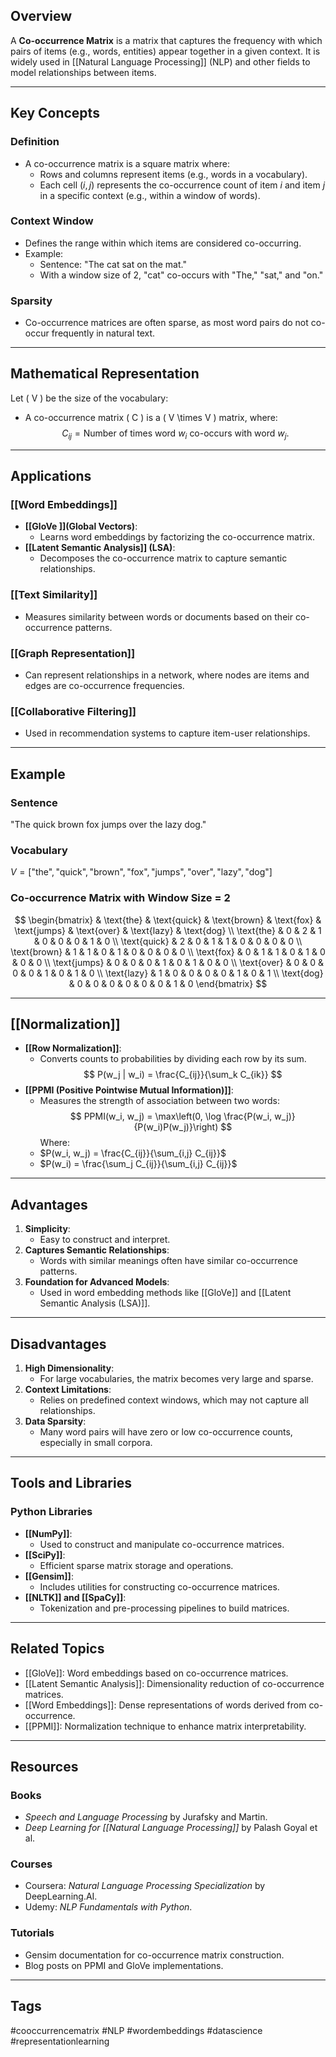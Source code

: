 ## Overview
A **Co-occurrence Matrix** is a matrix that captures the frequency with which pairs of items (e.g., words, entities) appear together in a given context. It is widely used in [[Natural Language Processing]] (NLP) and other fields to model relationships between items.

---

## Key Concepts

### Definition
- A co-occurrence matrix is a square matrix where:
  - Rows and columns represent items (e.g., words in a vocabulary).
  - Each cell $(i, j)$ represents the co-occurrence count of item $i$ and item $j$  in a specific context (e.g., within a window of words).

### Context Window
- Defines the range within which items are considered co-occurring.
- Example:
  - Sentence: "The cat sat on the mat."
  - With a window size of 2, "cat" co-occurs with "The," "sat," and "on."

### Sparsity
- Co-occurrence matrices are often sparse, as most word pairs do not co-occur frequently in natural text.

---

## Mathematical Representation

Let \( V \) be the size of the vocabulary:
- A co-occurrence matrix \( C \) is a \( V \times V \) matrix, where:
$$
C_{ij} = \text{Number of times word } w_i \text{ co-occurs with word } w_j.
$$

---

## Applications

### [[Word Embeddings]]
- **[[GloVe ]](Global Vectors)**:
  - Learns word embeddings by factorizing the co-occurrence matrix.
- **[[Latent Semantic Analysis]] (LSA)**:
  - Decomposes the co-occurrence matrix to capture semantic relationships.

### [[Text Similarity]]
- Measures similarity between words or documents based on their co-occurrence patterns.

### [[Graph Representation]]
- Can represent relationships in a network, where nodes are items and edges are co-occurrence frequencies.

### [[Collaborative Filtering]]
- Used in recommendation systems to capture item-user relationships.

---

## Example

### Sentence
"The quick brown fox jumps over the lazy dog."

### Vocabulary
$V = [\text{"the"}, \text{"quick"}, \text{"brown"}, \text{"fox"}, \text{"jumps"}, \text{"over"}, \text{"lazy"}, \text{"dog"}]$

### Co-occurrence Matrix with Window Size = 2
$$
\begin{bmatrix}
 & \text{the} & \text{quick} & \text{brown} & \text{fox} & \text{jumps} & \text{over} & \text{lazy} & \text{dog} \\
\text{the} & 0 & 2 & 1 & 0 & 0 & 0 & 1 & 0 \\
\text{quick} & 2 & 0 & 1 & 1 & 0 & 0 & 0 & 0 \\
\text{brown} & 1 & 1 & 0 & 1 & 0 & 0 & 0 & 0 \\
\text{fox} & 0 & 1 & 1 & 0 & 1 & 0 & 0 & 0 \\
\text{jumps} & 0 & 0 & 0 & 1 & 0 & 1 & 0 & 0 \\
\text{over} & 0 & 0 & 0 & 0 & 1 & 0 & 1 & 0 \\
\text{lazy} & 1 & 0 & 0 & 0 & 0 & 1 & 0 & 1 \\
\text{dog} & 0 & 0 & 0 & 0 & 0 & 0 & 1 & 0
\end{bmatrix}
$$

---

## [[Normalization]]
- **[[Row Normalization]]**:
  - Converts counts to probabilities by dividing each row by its sum.
$$
P(w_j | w_i) = \frac{C_{ij}}{\sum_k C_{ik}}
$$
- **[[PPMI (Positive Pointwise Mutual Information)]]**:
  - Measures the strength of association between two words:
$$
PPMI(w_i, w_j) = \max\left(0, \log \frac{P(w_i, w_j)}{P(w_i)P(w_j)}\right)
$$
Where:
  - $P(w_i, w_j) = \frac{C_{ij}}{\sum_{i,j} C_{ij}}$
  - $P(w_i) = \frac{\sum_j C_{ij}}{\sum_{i,j} C_{ij}}$

---

## Advantages
1. **Simplicity**:
   - Easy to construct and interpret.
2. **Captures Semantic Relationships**:
   - Words with similar meanings often have similar co-occurrence patterns.
3. **Foundation for Advanced Models**:
   - Used in word embedding methods like [[GloVe]] and [[Latent Semantic Analysis (LSA)]].

---

## Disadvantages
1. **High Dimensionality**:
   - For large vocabularies, the matrix becomes very large and sparse.
2. **Context Limitations**:
   - Relies on predefined context windows, which may not capture all relationships.
3. **Data Sparsity**:
   - Many word pairs will have zero or low co-occurrence counts, especially in small corpora.

---

## Tools and Libraries

### Python Libraries
- **[[NumPy]]**:
  - Used to construct and manipulate co-occurrence matrices.
- **[[SciPy]]**:
  - Efficient sparse matrix storage and operations.
- **[[Gensim]]**:
  - Includes utilities for constructing co-occurrence matrices.
- **[[NLTK]] and [[SpaCy]]**:
  - Tokenization and pre-processing pipelines to build matrices.

---

## Related Topics
- [[GloVe]]: Word embeddings based on co-occurrence matrices.
- [[Latent Semantic Analysis]]: Dimensionality reduction of co-occurrence matrices.
- [[Word Embeddings]]: Dense representations of words derived from co-occurrence.
- [[PPMI]]: Normalization technique to enhance matrix interpretability.

---

## Resources

### Books
- *Speech and Language Processing* by Jurafsky and Martin.
- *Deep Learning for [[Natural Language Processing]]* by Palash Goyal et al.

### Courses
- Coursera: *Natural Language Processing Specialization* by DeepLearning.AI.
- Udemy: *NLP Fundamentals with Python*.

### Tutorials
- Gensim documentation for co-occurrence matrix construction.
- Blog posts on PPMI and GloVe implementations.

---

## Tags
#cooccurrencematrix #NLP #wordembeddings #datascience #representationlearning
